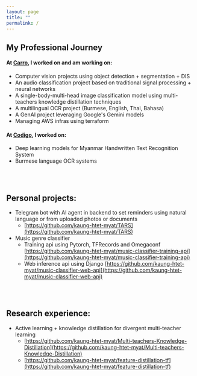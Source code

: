 ```yaml
---
layout: page
title: ""
permalink: /
---
```


## My Professional Journey
#### At [Carro](https://carro.sg/about), I worked on and am working on:
- Computer vision projects using object detection + segmentation + DIS
- An audio classification project based on traditional signal processing + neural networks
- A single-body-multi-head image classification model using multi-teachers knowledge distillation techniques
- A multilingual OCR project (Burmese, English, Thai, Bahasa)
- A GenAI project leveraging Google's Gemini models
- Managing AWS infras using terraform

#### At [Codigo](https://www.codigo.co), I worked on:
- Deep learning models for Myanmar Handwritten Text Recognition System
- Burmese language OCR systems

<br>
<br>

## Personal projects:
- Telegram bot with AI agent in backend to set reminders using natural language or from uploaded photos or documents
  - [https://github.com/kaung-htet-myat/TARS](https://github.com/kaung-htet-myat/TARS)
- Music genre classifier
  - Training api using Pytorch, TFRecords and Omegaconf [https://github.com/kaung-htet-myat/music-classifier-training-api](https://github.com/kaung-htet-myat/music-classifier-training-api)
  - Web inference api using Django [https://github.com/kaung-htet-myat/music-classifier-web-api](https://github.com/kaung-htet-myat/music-classifier-web-api)

<br>
<br>

## Research experience:
- Active learning + knowledge distillation for divergent multi-teacher learning
  - [https://github.com/kaung-htet-myat/Multi-teachers-Knowledge-Distillation](https://github.com/kaung-htet-myat/Multi-teachers-Knowledge-Distillation)
  - [https://github.com/kaung-htet-myat/feature-distillation-tf](https://github.com/kaung-htet-myat/feature-distillation-tf)
